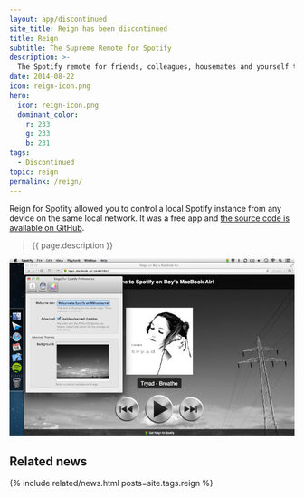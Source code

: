 ```yaml
---
layout: app/discontinued
site_title: Reign has been discontinued
title: Reign
subtitle: The Supreme Remote for Spotify
description: >-
  The Spotify remote for friends, colleagues, housemates and yourself that works in any browser.
date: 2014-08-22
icon: reign-icon.png
hero: 
  icon: reign-icon.png
  dominant_color: 
    r: 233
    g: 233
    b: 231
tags:
  - Discontinued
topic: reign
permalink: /reign/
---
```


Reign for Spofity allowed you to control a local Spotify instance from any device on the same local network. It was a free app and [the source code is available on GitHub](https://www.github.com/dangercove/reign-for-spotify).

> {{ page.description }}

![Controlling Spotify from a browser through Reign](/assets/img/app/reign-themes.jpg)

## Related news

{% include related/news.html posts=site.tags.reign %}
